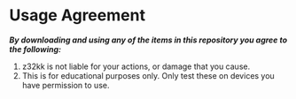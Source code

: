 # Usage Agreement

***By downloading and using any of the items in this repository you agree to the following:***

1. z32kk is not liable for your actions, or damage that you cause.
2. This is for educational purposes only. Only test these on devices you have permission to use.
